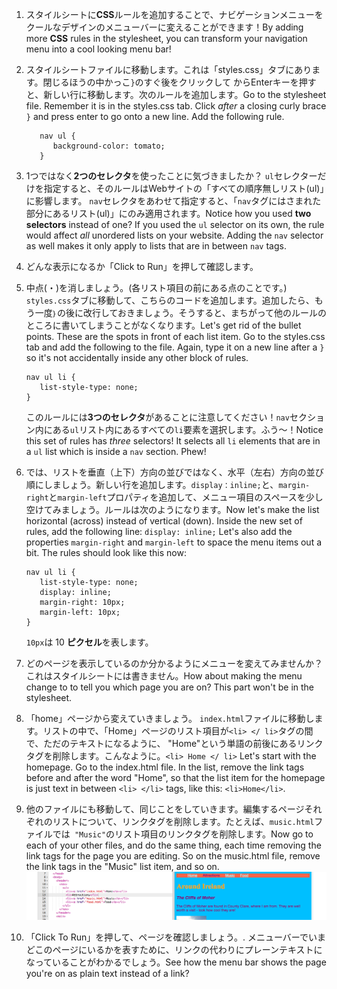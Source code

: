 1. スタイルシートに**CSS**ルールを追加することで、ナビゲーションメニューをクールなデザインのメニューバーに変えることができます！By adding more **CSS** rules in the stylesheet, you can transform your navigation menu into a cool looking menu bar! 
2. スタイルシートファイルに移動します。これは「styles.css」タブにあります。閉じるほうの中かっこ`}`のすぐ後をクリックして からEnterキーを押すと、新しい行に移動します。次のルールを追加します。Go to the stylesheet file. Remember it is in the styles.css tab. Click _after_ a closing curly brace `}` and press enter to go onto a new line. Add the following rule.
   ```
      nav ul {
         background-color: tomato;
      }
   ```
3. 1つではなく**2つのセレクタ**を使ったことに気づきましたか？ `ul`セレクターだけを指定すると、そのルールはWebサイトの「すべての順序無しリスト\(ul\)」に影響します。 `nav`セレクタをあわせて指定すると、「`nav`タグにはさまれた部分にあるリスト\(ul\)」にのみ適用されます。Notice how you used **two selectors** instead of one? If you used the `ul` selector on its own, the rule would affect _all_ unordered lists on your website. Adding the `nav` selector as well makes it only apply to lists that are in between `nav` tags.
4. どんな表示になるか「Click to Run」を押して確認します。 
5. 中点\(・\)を消しましょう。\(各リスト項目の前にある点のことです。\) `styles.css`タブに移動して、こちらのコードを追加します。追加したら、もう一度`｝`の後に改行しておきましょう。そうすると、まちがって他のルールのところに書いてしまうことがなくなります。Let's get rid of the bullet points. These are the spots in front of each list item. Go to the styles.css tab and add the following to the file. Again, type it on a new line after a `}` so it's not accidentally inside any other block of rules.

   ```
   nav ul li {
      list-style-type: none;
   }
   ```

   このルールには**3つのセレクタ**があることに注意してください！`nav`セクション内にある`ul`リスト内にあるすべての`li`要素を選択します。ふう～！Notice this set of rules has _three_ selectors! It selects all `li` elements that are in a `ul` list which is inside a `nav` section. Phew!

6. では、リストを垂直（上下）方向の並びではなく、水平（左右）方向の並び順にしましょう。新しい行を追加します。`display：inline;`と、`margin-right`と`margin-left`プロパティを追加して、メニュー項目のスペースを少し空けてみましょう。ルールは次のようになります。Now let's make the list horizontal \(across\) instead of vertical \(down\). Inside the new set of rules, add the following line: `display: inline;` Let's also add the properties `margin-right` and `margin-left` to space the menu items out a bit. The rules should look like this now:

   ```
   nav ul li {
      list-style-type: none;
      display: inline;
      margin-right: 10px;
      margin-left: 10px;
   }
   ```

   `10px`は 10 **ピクセル**を表します。

7. どのページを表示しているのか分かるようにメニューを変えてみませんか？　これはスタイルシートには書きません。How about making the menu change to to tell you which page you are on? This part won't be in the stylesheet.

8. 「home」ページから変えていきましょう。 `index.html`ファイルに移動します。リストの中で、「Home」ページのリスト項目が`<li> </ li>`タグの間で、ただのテキストになるように、 "Home"という単語の前後にあるリンクタグを削除します。こんなように。`<li> Home </ li>` Let's start with the homepage. Go to the index.html file. In the list, remove the link tags before and after the word "Home", so that the list item for the homepage is just text in between `<li> </li>` tags, like this: `<li>Home</li>`.

9. 他のファイルにも移動して、同じことをしていきます。編集するページそれぞれのリストについて、リンクタグを削除します。たとえば、`music.html`ファイルでは` "Music"`のリスト項目のリンクタグを削除します。Now go to each of your other files, and do the same thing, each time removing the link tags for the page you are editing. So on the music.html file, remove the link tags in the "Music" list item, and so on. ![](assets/MenuPageLinkRemoved2.png)

10. 「Click To Run」を押して、ページを確認しましょう。. メニューバーでいまどこのページにいるかを表すために、リンクの代わりにプレーンテキストになっていることがわかるでしょう。See how the menu bar shows the page you're on as plain text instead of a link?




